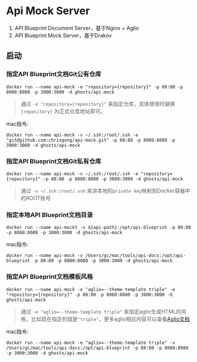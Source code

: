 # Api Mock Server

1. API Blueprint Document Server，基于Nginx + Aglio
2. API Blueprint Mock Server，基于Drakov

## 启动

### 指定API Blueprint文档Git公有仓库

```shell
docker run --name api-mock -e "repository={repository}" -p 80:80 -p 8080:8080 -p 3000:3000 -d ghosts/api-mock
```

> 通过 `-e "repository={repository}"` 来指定仓库，具体使用时替换 `{repository}` 为正式仓库地址即可。

mac指令:

```shell
docker run --name api-mock -v ~/.ssh:/root/.ssh -e "git@github.com:chrisgong/api-mock.git" -p 80:80 -p 8080:8080 -p 3000:3000 -d ghosts/api-mock
```

### 指定API Blueprint文档Git私有仓库

```shell
docker run --name api-mock -v ~/.ssh:/root/.ssh -e "repository={repository}" -p 80:80 -p 8080:8080 -p 3000:3000 -d ghosts/api-mock
```
> 通过 `-v ~/.ssh:/root/.ssh` 来讲本地的`private key`映射到Docker容器中的ROOT账号

### 指定本地API Blueprint文档目录

```shell
docker run --name api-mockt -v ${api-path}:/opt/api-blueprint -p 80:80 -p 8080:8080 -p 3000:3000 -d ghosts/api-mock
```

mac指令:

```shell
docker run --name api-mock -v /Users/gc/mac/tools/api-docs:/opt/api-blueprint -p 80:80 -p 8080:8080 -p 3000:3000 -d ghosts/api-mock
```

### 指定API Blueprint文档模板风格

```shell
docker run --name api-mock -e "aglio=--theme-template triple" -e "repository={repository}" -p 80:80 -p 8080:8080 -p 3000:3000 -d ghosts/api-mock
```
> 通过 `-e "aglio=--theme-template triple"` 来指定aglio生成HTML的风格，比如现在指定的就是`"triple"`。更多aglio相应内容可以查看[Aglio文档](https://github.com/danielgtaylor/aglio#executable)

mac指令:

```shell
docker run --name api-mock -e "aglio=--theme-template triple" -v /Users/gc/mac/tools/api-docs:/opt/api-blueprint -p 80:80 -p 8080:8080 -p 3000:3000 -d ghosts/api-mock
```
